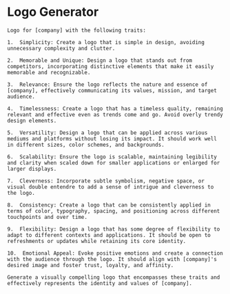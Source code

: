 # Logo Generator
`Logo for [company] with the following traits:`

`1.  Simplicity: Create a logo that is simple in design, avoiding unnecessary complexity and clutter.`
    
`2.  Memorable and Unique: Design a logo that stands out from competitors, incorporating distinctive elements that make it easily memorable and recognizable.`
    
`3.  Relevance: Ensure the logo reflects the nature and essence of [company], effectively communicating its values, mission, and target audience.`
    
`4.  Timelessness: Create a logo that has a timeless quality, remaining relevant and effective even as trends come and go. Avoid overly trendy design elements.`
    
`5.  Versatility: Design a logo that can be applied across various mediums and platforms without losing its impact. It should work well in different sizes, color schemes, and backgrounds.`
    
`6.  Scalability: Ensure the logo is scalable, maintaining legibility and clarity when scaled down for smaller applications or enlarged for larger displays.`
    
`7.  Cleverness: Incorporate subtle symbolism, negative space, or visual double entendre to add a sense of intrigue and cleverness to the logo.`
    
`8.  Consistency: Create a logo that can be consistently applied in terms of color, typography, spacing, and positioning across different touchpoints and over time.`
    
`9.  Flexibility: Design a logo that has some degree of flexibility to adapt to different contexts and applications. It should be open to refreshments or updates while retaining its core identity.`
    
`10.  Emotional Appeal: Evoke positive emotions and create a connection with the audience through the logo. It should align with [company]'s desired image and foster trust, loyalty, and affinity.`
    

`Generate a visually compelling logo that encompasses these traits and effectively represents the identity and values of [company].`
